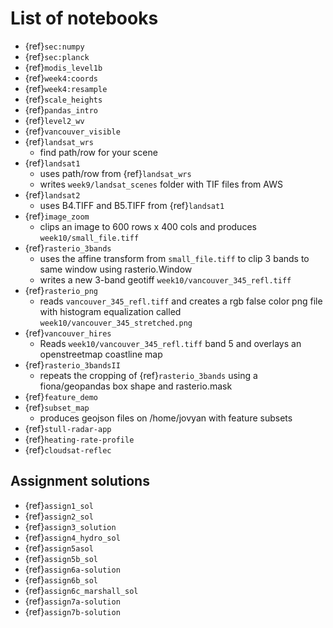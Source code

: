 # List of notebooks

* {ref}`sec:numpy`
* {ref}`sec:planck`
* {ref}`modis_level1b`
* {ref}`week4:coords`
* {ref}`week4:resample`
* {ref}`scale_heights`
* {ref}`pandas_intro`
* {ref}`level2_wv`
* {ref}`vancouver_visible`
* {ref}`landsat_wrs`
  - find path/row for your scene
* {ref}`landsat1`
  - uses path/row from {ref}`landsat_wrs`
  - writes `week9/landsat_scenes` folder with TIF files  from AWS
* {ref}`landsat2`
  - uses B4.TIFF and B5.TIFF from {ref}`landsat1`
* {ref}`image_zoom`
  - clips an image to 600 rows x 400 cols and produces `week10/small_file.tiff`
* {ref}`rasterio_3bands`
  - uses the affine transform from `small_file.tiff` to clip 3 bands to same window using
    rasterio.Window
  - writes a new 3-band geotiff `week10/vancouver_345_refl.tiff`
* {ref}`rasterio_png`
  - reads `vancouver_345_refl.tiff` and creates a rgb false color png file
    with histogram equalization called `week10/vancouver_345_stretched.png`
* {ref}`vancouver_hires`
  - Reads `week10/vancouver_345_refl.tiff` band 5 and overlays an openstreetmap coastline map
* {ref}`rasterio_3bandsII`
  - repeats the cropping of {ref}`rasterio_3bands` using a fiona/geopandas box shape and
    rasterio.mask
* {ref}`feature_demo`
* {ref}`subset_map`
   - produces geojson files on /home/jovyan with feature subsets
* {ref}`stull-radar-app`
* {ref}`heating-rate-profile`
* {ref}`cloudsat-reflec`

## Assignment solutions

* {ref}`assign1_sol`
* {ref}`assign2_sol`
* {ref}`assign3_solution`
* {ref}`assign4_hydro_sol`
* {ref}`assign5asol`
* {ref}`assign5b_sol`
* {ref}`assign6a-solution`
* {ref}`assign6b_sol`
* {ref}`assign6c_marshall_sol`
* {ref}`assign7a-solution`
* {ref}`assign7b-solution`
